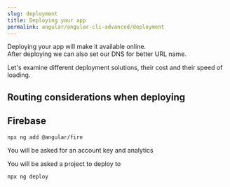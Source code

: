 ```yaml
---
slug: deployment
title: Deploying your app
permalink: angular/angular-cli-advanced/deployment
---
```


Deploying your app will make it available online.  
After deploying we can also set our DNS for better URL name.  

Let's examine different deployment solutions, their cost and their speed of loading.  

## Routing considerations when deploying

## Firebase

```
npx ng add @angular/fire
```

You will be asked for an account key and analytics

You will be asked a project to deploy to

```
npx ng deploy
```


